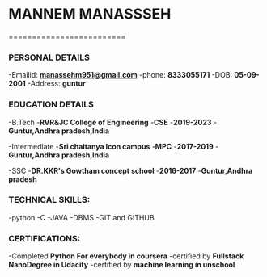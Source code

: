# MANNEM MANASSSEH
=========================
### PERSONAL DETAILS
-Emailid: **manassehm951@gmail.com**
-phone: **8333055171**
-DOB: **05-09-2001**
-Address: **guntur**

### EDUCATION DETAILS
-B.Tech
 -**RVR&JC College of Engineering**
 -**CSE**
 -**2019-2023**
 -**Guntur,Andhra pradesh,India**
 
 -Intermediate 
  -**Sri chaitanya Icon campus**
  -**MPC**
  -**2017-2019**
  -**Guntur,Andhra pradesh,India**
  
 -SSC
  -**DR.KKR's Gowtham concept school**
  -**2016-2017**
  -**Guntur,Andhra pradesh**
  
### TECHNICAL SKILLS:
 -python
 -C
 -JAVA
 -DBMS
 -GIT and GITHUB
  
### CERTIFICATIONS:
  -Completed **Python For everybody in coursera** 
  -certified by **Fullstack NanoDegree in Udacity**
  -certified by **machine learning in unschool**
